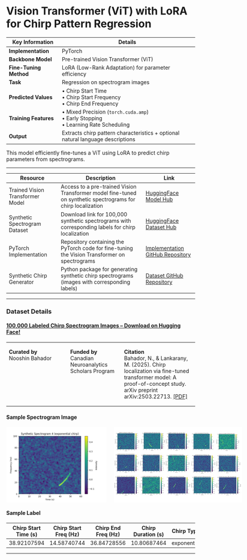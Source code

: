 # Vision Transformer (ViT) with LoRA for Chirp Pattern Regression  

| Key Information         | Details                                                                 |
|-------------------------|-------------------------------------------------------------------------|
| **Implementation**      | PyTorch                                                                |
| **Backbone Model**      | Pre-trained Vision Transformer (ViT)                                   |
| **Fine-Tuning Method**  | LoRA (Low-Rank Adaptation) for parameter efficiency                    |
| **Task**                | Regression on spectrogram images                                       |
| **Predicted Values**    | • Chirp Start Time<br>• Chirp Start Frequency<br>• Chirp End Frequency |
| **Training Features**   | • Mixed Precision (`torch.cuda.amp`)<br>• Early Stopping<br>• Learning Rate Scheduling |
| **Output**             | Extracts chirp pattern characteristics + optional natural language descriptions |

This model efficiently fine-tunes a ViT using LoRA to predict chirp parameters from spectrograms.

---

| Resource | Description | Link |
|----------|-------------|------|
| Trained Vision Transformer Model | Access to a pre-trained Vision Transformer model fine-tuned on synthetic spectrograms for chirp localization | [HuggingFace Model Hub](https://huggingface.co/nubahador/Fine_Tuned_Transformer_Model_for_Chirp_Localization/tree/main) |
| Synthetic Spectrogram Dataset | Download link for 100,000 synthetic spectrograms with corresponding labels for chirp localization | [HuggingFace Dataset Hub](https://huggingface.co/datasets/nubahador/ChirpLoc100K___A_Synthetic_Spectrogram_Dataset_for_Chirp_Localization/tree/main) |
| PyTorch Implementation | Repository containing the PyTorch code for fine-tuning the Vision Transformer on spectrograms | [Implementation GitHub Repository](https://github.com/nbahador/Train_Spectrogram_Transformer) |
| Synthetic Chirp Generator | Python package for generating synthetic chirp spectrograms (images with corresponding labels) | [Dataset GitHub Repository](https://github.com/nbahador/chirp_spectrogram_generator) |

---

### Dataset Details

#### [100,000 Labeled Chirp Spectrogram Images – Download on Hugging Face!](https://huggingface.co/datasets/nubahador/ChirpLoc100K___A_Synthetic_Spectrogram_Dataset_for_Chirp_Localization/blob/main/README.md)

<table>
<tr>
<td style="vertical-align: top; width: 25%">
  
**Curated by**  
Nooshin Bahador

</td>
<td style="vertical-align: top; width: 20%">
  
**Funded by**  
Canadian Neuroanalytics Scholars Program

</td>
<td style="vertical-align: top; width: 30%">
  
**Citation**  
Bahador, N., & Lankarany, M. (2025). Chirp localization via fine-tuned transformer model: A proof-of-concept study. arXiv preprint arXiv:2503.22713. [[PDF]](https://arxiv.org/pdf/2503.22713)

</td>
</tr>
</table>

#### Sample Spectrogram Image

<div style="display: flex; justify-content: space-between; gap: 20px;">
    <img src="https://github.com/nbahador/chirp_spectrogram_generator/blob/main/Usage_Example/spectrogram_4.png" alt="Sample Generated Spectrogram" width="300" height="200" />
    <img src="https://github.com/nbahador/chirp_spectrogram_generator/blob/main/Usage_Example/Samples.jpg" alt="Sample Generated Spectrograms" width="400" height="200" />
</div>

#### Sample Label

| Chirp Start Time (s) | Chirp Start Freq (Hz) | Chirp End Freq (Hz) | Chirp Duration (s) | Chirp Type   |
|----------------------|-----------------------|---------------------|--------------------|--------------|
| 38.92107594          | 14.58740744           | 36.84728556         | 10.80687464        | exponential  |

---
